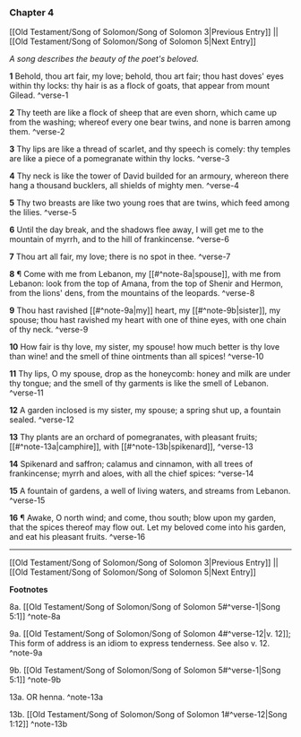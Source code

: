 ### Chapter 4

[[Old Testament/Song of Solomon/Song of Solomon 3|Previous Entry]]  ||  [[Old Testament/Song of Solomon/Song of Solomon 5|Next Entry]]

*A song describes the beauty of the poet's beloved.*

**1**  Behold, thou art fair, my love; behold, thou art fair; thou hast doves' eyes within thy locks: thy hair is as a flock of goats, that appear from mount Gilead. ^verse-1

**2**  Thy teeth are like a flock of sheep that are even shorn, which came up from the washing; whereof every one bear twins, and none is barren among them. ^verse-2

**3**  Thy lips are like a thread of scarlet, and thy speech is comely: thy temples are like a piece of a pomegranate within thy locks. ^verse-3

**4**  Thy neck is like the tower of David builded for an armoury, whereon there hang a thousand bucklers, all shields of mighty men. ^verse-4

**5**  Thy two breasts are like two young roes that are twins, which feed among the lilies. ^verse-5

**6**  Until the day break, and the shadows flee away, I will get me to the mountain of myrrh, and to the hill of frankincense. ^verse-6

**7**  Thou art all fair, my love; there is no spot in thee. ^verse-7

**8**  ¶ Come with me from Lebanon, my [[#^note-8a|spouse]], with me from Lebanon: look from the top of Amana, from the top of Shenir and Hermon, from the lions' dens, from the mountains of the leopards. ^verse-8

**9**  Thou hast ravished [[#^note-9a|my]] heart, my [[#^note-9b|sister]], my spouse; thou hast ravished my heart with one of thine eyes, with one chain of thy neck. ^verse-9

**10**  How fair is thy love, my sister, my spouse! how much better is thy love than wine! and the smell of thine ointments than all spices! ^verse-10

**11**  Thy lips, O my spouse, drop as the honeycomb: honey and milk are under thy tongue; and the smell of thy garments is like the smell of Lebanon. ^verse-11

**12**  A garden inclosed is my sister, my spouse; a spring shut up, a fountain sealed. ^verse-12

**13**  Thy plants are an orchard of pomegranates, with pleasant fruits; [[#^note-13a|camphire]], with [[#^note-13b|spikenard]], ^verse-13

**14**  Spikenard and saffron; calamus and cinnamon, with all trees of frankincense; myrrh and aloes, with all the chief spices: ^verse-14

**15**  A fountain of gardens, a well of living waters, and streams from Lebanon. ^verse-15

**16**  ¶ Awake, O north wind; and come, thou south; blow upon my garden, that the spices thereof may flow out. Let my beloved come into his garden, and eat his pleasant fruits. ^verse-16


---
[[Old Testament/Song of Solomon/Song of Solomon 3|Previous Entry]]  ||  [[Old Testament/Song of Solomon/Song of Solomon 5|Next Entry]]


**Footnotes**


8a. [[Old Testament/Song of Solomon/Song of Solomon 5#^verse-1|Song 5:1]] ^note-8a

9a. [[Old Testament/Song of Solomon/Song of Solomon 4#^verse-12|v. 12]]; This form of address is an idiom to express tenderness. See also v. 12. ^note-9a

9b. [[Old Testament/Song of Solomon/Song of Solomon 5#^verse-1|Song 5:1]] ^note-9b

13a. OR henna. ^note-13a

13b. [[Old Testament/Song of Solomon/Song of Solomon 1#^verse-12|Song 1:12]] ^note-13b